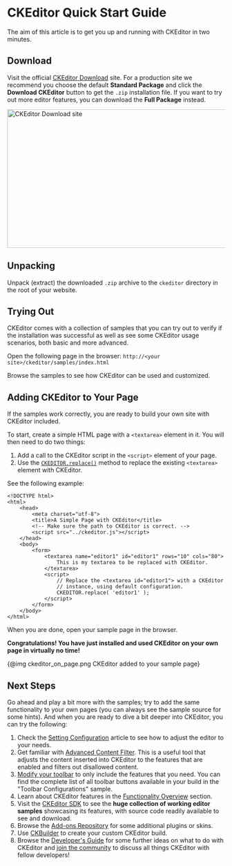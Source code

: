 <!--
Copyright (c) 2003-2015, CKSource - Frederico Knabben. All rights reserved.
For licensing, see LICENSE.md.
-->

# CKEditor Quick Start Guide

The aim of this article is to get you up and running with CKEditor in two minutes.

## Download

Visit the official [CKEditor Download](http://ckeditor.com/download) site. For a production site we recommend you choose the default **Standard Package** and click the **Download CKEditor** button to get the `.zip` installation file. If you want to try out more editor features, you can download the **Full Package** instead.

<a href="http://ckeditor.com/download"><img src="guides/dev_installation/ckeditor_quick_start_download.png" alt="CKEditor Download site" width="696" height="321"></a>

## Unpacking

Unpack (extract) the downloaded `.zip` archive to the `ckeditor` directory in the root of your website.

## Trying Out

CKEditor comes with a collection of samples that you can try out to verify if the installation was successful as well as see some CKEditor usage scenarios, both basic and more advanced.

Open the following page in the browser:
`http://<your site>/ckeditor/samples/index.html`

Browse the samples to see how CKEditor can be used and customized.

## Adding CKEditor to Your Page

If the samples work correctly, you are ready to build your own site with CKEditor included.

To start, create a simple HTML page with a `<textarea>` element in it. You will then need to do two things:

1. Add a call to the CKEditor script in the `<script>` element of your page.
2. Use the [`CKEDITOR.replace()`](#!/api/CKEDITOR-method-replace) method to  replace the existing `<textarea>` element with CKEditor.

See the following example:

	<!DOCTYPE html>
	<html>
		<head>
			<meta charset="utf-8">
			<title>A Simple Page with CKEditor</title>
			<!-- Make sure the path to CKEditor is correct. -->
			<script src="../ckeditor.js"></script>
		</head>
		<body>
			<form>
				<textarea name="editor1" id="editor1" rows="10" cols="80">
					This is my textarea to be replaced with CKEditor.
				</textarea>
				<script>
					// Replace the <textarea id="editor1"> with a CKEditor
					// instance, using default configuration.
					CKEDITOR.replace( 'editor1' );
				</script>
			</form>
		</body>
	</html>

When you are done, open your sample page in the browser.

**Congratulations! You have just installed and used CKEditor on your own page in virtually no time!**

{@img ckeditor_on_page.png CKEditor added to your sample page}

## Next Steps

Go ahead and play a bit more with the samples; try to add the same functionality to your own pages (you can always see the sample source for some hints). And when you are ready to dive a bit deeper into CKEditor, you can try the following:

1. Check the [Setting Configuration](#!/guide/dev_configuration) article to see how to adjust the editor to your needs.
1. Get familiar with [Advanced Content Filter](#!/guide/dev_acf). This is a useful tool that adjusts the content inserted into CKEditor to the features that are enabled and filters out disallowed content.
1. [Modify your toolbar](#!/guide/dev_toolbar) to only include the features that you need. You can find the complete list of all toolbar buttons available in your build in the "Toolbar Configurations" sample.
1. Learn about CKEditor features in the [Functionality Overview](#!/guide/dev_features) section.
1. Visit the [CKEditor SDK](http://sdk.ckeditor.com) to see the **huge collection of working editor samples** showcasing its features, with source code readily available to see and download.
1. Browse the [Add-ons Repository](http://ckeditor.com/addons/plugins/all) for some additional plugins or skins.
1. Use [CKBuilder](http://ckeditor.com/builder) to create your custom CKEditor build.
1. Browse the [Developer's Guide](#!/guide) for some further ideas on what to do with CKEditor and [join the community](http://ckeditor.com/forums) to discuss all things CKEditor with fellow developers!